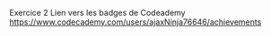 
Exercice 2 
Lien vers les badges de Codeademy
https://www.codecademy.com/users/ajaxNinja76646/achievements
